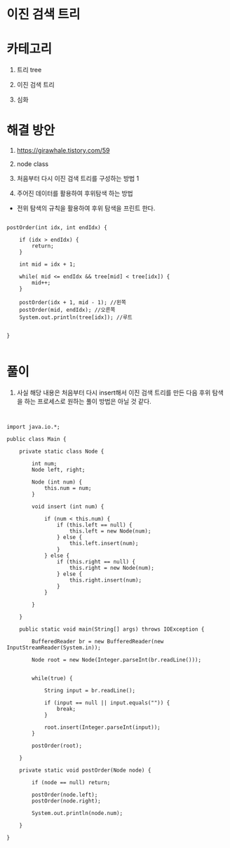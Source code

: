 # 이진 검색 트리

# 카테고리

1. 트리 tree

2. 이진 검색 트리

3. 심화

# 해결 방안

1. https://girawhale.tistory.com/59

2. node class

3. 처음부터 다시 이진 검색 트리를 구성하는 방법 1

4. 주어진 데이터를 활용하여 후위탐색 하는 방법 

- 전위 탐색의 규칙을 활용하여 후위 탐색을 프린트 한다.

```

postOrder(int idx, int endIdx) {

    if (idx > endIdx) {
        return;
    }

    int mid = idx + 1;

    while( mid <= endIdx && tree[mid] < tree[idx]) {
        mid++;
    }

    postOrder(idx + 1, mid - 1); //왼쪽
    postOrder(mid, endIdx); //오른쪽
    System.out.println(tree[idx]); //루트


}
 

```

# 풀이


1. 사실 해당 내용은 처음부터 다시 insert해서 이진 검색 트리를 만든 다음 후위 탐색을 하는 프로세스로 원하는 풀이 방법은 아닐 것 같다.

```


import java.io.*;

public class Main {

    private static class Node {

        int num;
        Node left, right;

        Node (int num) {
            this.num = num;
        }

        void insert (int num) {

            if (num < this.num) {
                if (this.left == null) {
                    this.left = new Node(num);
                } else {
                    this.left.insert(num);
                }
            } else {
                if (this.right == null) {
                    this.right = new Node(num);
                } else {
                    this.right.insert(num);
                }
            }

        }

    }

    public static void main(String[] args) throws IOException {

        BufferedReader br = new BufferedReader(new InputStreamReader(System.in));

        Node root = new Node(Integer.parseInt(br.readLine()));


        while(true) {

            String input = br.readLine();

            if (input == null || input.equals("")) {
                break;
            }

            root.insert(Integer.parseInt(input));
        }

        postOrder(root);

    }

    private static void postOrder(Node node) {

        if (node == null) return;

        postOrder(node.left);
        postOrder(node.right);

        System.out.println(node.num);

    }

}

```